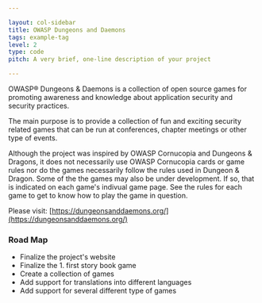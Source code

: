 ```yaml
---

layout: col-sidebar
title: OWASP Dungeons and Daemons
tags: example-tag
level: 2
type: code
pitch: A very brief, one-line description of your project

---
```


OWASP® Dungeons & Daemons is a collection of open source games for promoting awareness and knowledge about application security and security practices.

The main purpose is to provide a collection of fun and exciting security related games that can be run at conferences, chapter meetings or other type of events.

Although the project was inspired by OWASP Cornucopia and Dungeons & Dragons, it does not necessarily use OWASP Cornucopia cards or game rules nor do the games necessarily follow the rules used in Dungeon & Dragon. Some of the the games may also be under development. If so, that is indicated on each game's indivual game page. See the rules for each game to get to know how to play the game in question.

Please visit: [https://dungeonsanddaemons.org/](https://dungeonsanddaemons.org/)

### Road Map
* Finalize the project's website
* Finalize the 1. first story book game
* Create a collection of games
* Add support for translations into different languages
* Add support for several different type of games
